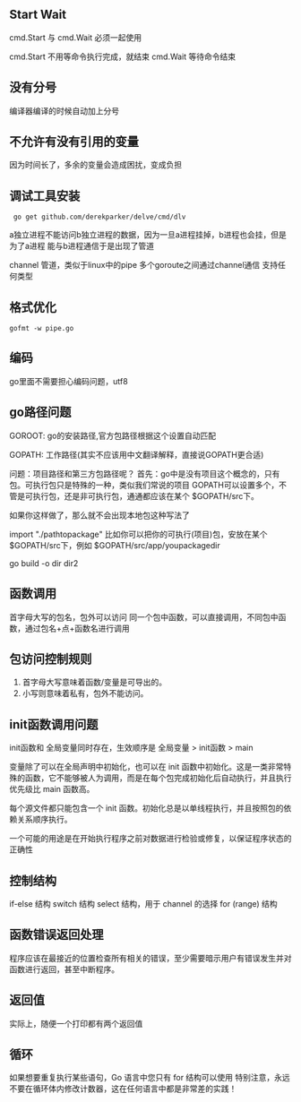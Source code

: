 

## Start Wait
cmd.Start 与 cmd.Wait 必须一起使用

cmd.Start 不用等命令执行完成，就结束
cmd.Wait 等待命令结束

## 没有分号

编译器编译的时候自动加上分号

## 不允许有没有引用的变量
因为时间长了，多余的变量会造成困扰，变成负担

## 调试工具安装
```
 go get github.com/derekparker/delve/cmd/dlv
```

 a独立进程不能访问b独立进程的数据，因为一旦a进程挂掉，b进程也会挂，但是为了a进程
 能与b进程通信于是出现了管道
 
 channel 
 管道，类似于linux中的pipe
 多个goroute之间通过channel通信
 支持任何类型
 
## 格式优化
```
gofmt -w pipe.go
```
## 编码
go里面不需要担心编码问题，utf8

## go路径问题
GOROOT: go的安装路径,官方包路径根据这个设置自动匹配

GOPATH: 工作路径(其实不应该用中文翻译解释，直接说GOPATH更合适)

问题：项目路径和第三方包路径呢？ 首先：go中是没有项目这个概念的，只有包。可执行包只是特殊的一种，类似我们常说的项目 GOPATH可以设置多个，不管是可执行包，还是非可执行包，通通都应该在某个 $GOPATH/src下。

如果你这样做了，那么就不会出现本地包这种写法了

<!-- lang: cpp -->
import "./pathtopackage"
比如你可以把你的可执行(项目)包，安放在某个 $GOPATH/src下，例如 $GOPATH/src/app/youpackagedir

go build -o dir dir2

## 函数调用
首字母大写的包名，包外可以访问
同一个包中函数，可以直接调用，不同包中函数，通过包名+点+函数名进行调用

## 包访问控制规则
1. 首字母大写意味着函数/变量是可导出的。
2. 小写则意味着私有，包外不能访问。

## init函数调用问题

init函数和 全局变量同时存在，生效顺序是 
全局变量 > init函数 > main

变量除了可以在全局声明中初始化，也可以在 init 函数中初始化。这是一类非常特殊的函数，它不能够被人为调用，而是在每个包完成初始化后自动执行，并且执行优先级比 main 函数高。

每个源文件都只能包含一个 init 函数。初始化总是以单线程执行，并且按照包的依赖关系顺序执行。

一个可能的用途是在开始执行程序之前对数据进行检验或修复，以保证程序状态的正确性

## 控制结构

if-else 结构
switch 结构
select 结构，用于 channel 的选择
for (range) 结构

## 函数错误返回处理
程序应该在最接近的位置检查所有相关的错误，至少需要暗示用户有错误发生并对函数进行返回，甚至中断程序。

## 返回值
实际上，随便一个打印都有两个返回值

## 循环
如果想要重复执行某些语句，Go 语言中您只有 for 结构可以使用
特别注意，永远不要在循环体内修改计数器，这在任何语言中都是非常差的实践！